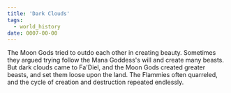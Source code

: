 ```yaml
---
title: 'Dark Clouds'
tags:
  - world_history
date: 0007-00-00
---
```

The Moon Gods tried to outdo each other in creating beauty. Sometimes they argued trying follow the Mana Goddess's will and create many beasts. But dark clouds came to Fa'Diel, and the Moon Gods created greater beasts, and set them loose upon the land. The Flammies often quarreled, and the cycle of creation and destruction repeated endlessly.